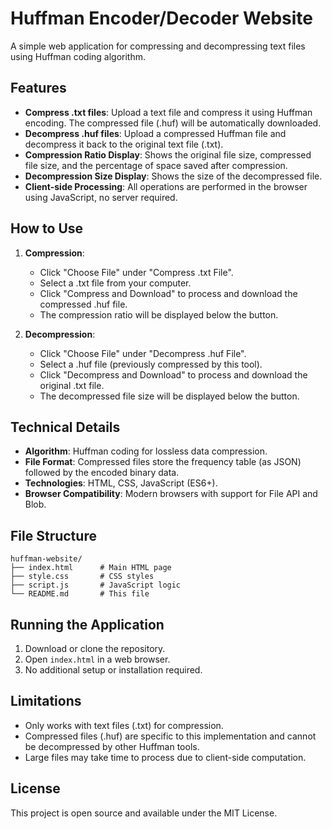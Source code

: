 # Huffman Encoder/Decoder Website

A simple web application for compressing and decompressing text files using Huffman coding algorithm.

## Features

- **Compress .txt files**: Upload a text file and compress it using Huffman encoding. The compressed file (.huf) will be automatically downloaded.
- **Decompress .huf files**: Upload a compressed Huffman file and decompress it back to the original text file (.txt).
- **Compression Ratio Display**: Shows the original file size, compressed file size, and the percentage of space saved after compression.
- **Decompression Size Display**: Shows the size of the decompressed file.
- **Client-side Processing**: All operations are performed in the browser using JavaScript, no server required.

## How to Use

1. **Compression**:

   - Click "Choose File" under "Compress .txt File".
   - Select a .txt file from your computer.
   - Click "Compress and Download" to process and download the compressed .huf file.
   - The compression ratio will be displayed below the button.

2. **Decompression**:
   - Click "Choose File" under "Decompress .huf File".
   - Select a .huf file (previously compressed by this tool).
   - Click "Decompress and Download" to process and download the original .txt file.
   - The decompressed file size will be displayed below the button.

## Technical Details

- **Algorithm**: Huffman coding for lossless data compression.
- **File Format**: Compressed files store the frequency table (as JSON) followed by the encoded binary data.
- **Technologies**: HTML, CSS, JavaScript (ES6+).
- **Browser Compatibility**: Modern browsers with support for File API and Blob.

## File Structure

```
huffman-website/
├── index.html      # Main HTML page
├── style.css       # CSS styles
├── script.js       # JavaScript logic
└── README.md       # This file
```

## Running the Application

1. Download or clone the repository.
2. Open `index.html` in a web browser.
3. No additional setup or installation required.

## Limitations

- Only works with text files (.txt) for compression.
- Compressed files (.huf) are specific to this implementation and cannot be decompressed by other Huffman tools.
- Large files may take time to process due to client-side computation.

## License

This project is open source and available under the MIT License.
